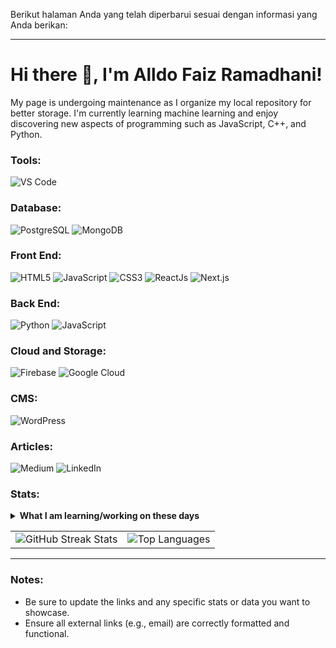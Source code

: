 Berikut halaman Anda yang telah diperbarui sesuai dengan informasi yang Anda berikan:

---

# Hi there 👋, I'm Alldo Faiz Ramadhani!

My page is undergoing maintenance as I organize my local repository for better storage. I'm currently learning machine learning and enjoy discovering new aspects of programming such as JavaScript, C++, and Python.

### Tools:

<p>
    <img src="https://img.shields.io/badge/Text%20Editor-Visual%20Studio%20Code-blue?&logo=visual%20studio%20code&logoColor=blue" alt="VS Code" />
</p>

### Database:

<p>
    <img src="https://img.shields.io/badge/postgresql-4169e1?style=for-the-badge&logo=postgresql&logoColor=white" alt="PostgreSQL" />
    <img src="https://img.shields.io/badge/-MongoDB-4DB33D?style=flat&logo=mongodb&logoColor=FFFFFF" alt="MongoDB" />
</p>

### Front End:

<p>
    <img src="https://img.shields.io/badge/html5-%23E34F26.svg?style=for-the-badge&logo=html5&logoColor=white" alt="HTML5" />
    <img src="https://img.shields.io/badge/javascript-%23323330.svg?style=for-the-badge&logo=javascript&logoColor=%23F7DF1E" alt="JavaScript" />
    <img src="https://img.shields.io/badge/CSS3-1572B6?style=flat&logo=css3&logoColor=white" alt="CSS3" />
    <img src="https://img.shields.io/badge/-ReactJs-61DAFB?logo=react&logoColor=white&style=for-the-badge" alt="ReactJs" />
    <img src="https://img.shields.io/badge/next.js-000000?style=for-the-badge&logo=nextdotjs&logoColor=white" alt="Next.js" />
</p>

### Back End:

<p>
    <img src="https://img.shields.io/badge/python-3670A0?style=for-the-badge&logo=python&logoColor=ffdd54" alt="Python" />
    <img src="https://img.shields.io/badge/javascript-%23323330.svg?style=for-the-badge&logo=javascript&logoColor=%23F7DF1E" alt="JavaScript" />
</p>

### Cloud and Storage:

<p>
    <img src="https://img.shields.io/badge/firebase-%23039BE5.svg?style=for-the-badge&logo=firebase" alt="Firebase" />
    <img src="https://img.shields.io/badge/GoogleCloud-%234285F4.svg?style=for-the-badge&logo=google-cloud&logoColor=white" alt="Google Cloud" />
</p>

### CMS:

<p>
    <img src="https://img.shields.io/badge/Wordpress-21759B?style=flat&logo=wordpress&logoColor=white" alt="WordPress" />
</p>

### Articles:

<p>
    <img src="https://img.shields.io/badge/Medium-12100E?style=flat&logo=medium&logoColor=white" alt="Medium" />
    <img src="https://img.shields.io/badge/LinkedIn-0A66C2?style=flat&logo=linkedin&logoColor=white" alt="LinkedIn" />
</p>

### Stats:

<details>
 <summary><strong>What I am learning/working on these days</strong></summary>
    - 🔭 I’m currently working at Multi Kontrol Nusantara, Bakrie Company </br>
    - 📫 How to reach me: <a href="mailto:alldofaiz@gmail.com">Email me!</a>  </br>
    - 😄 Pronouns: He/Him </br>
</details>

<table>
    <tr>
        <td>
            <img src="https://github-readme-streak-stats.herokuapp.com/?user=alldofaiz&theme=dark" alt="GitHub Streak Stats">
        </td>
        <td>
            <img src="https://github-readme-stats.vercel.app/api/top-langs/?username=alldofaiz&&layout=compact&langs_count=6" alt="Top Languages">
        </td>
    </tr>
</table>

---

### Notes:
- Be sure to update the links and any specific stats or data you want to showcase.
- Ensure all external links (e.g., email) are correctly formatted and functional.

